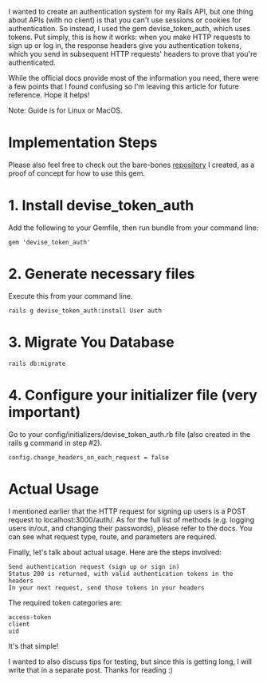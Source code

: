 I wanted to create an authentication system for my Rails API, but one thing about APIs (with no client) is that you can't use sessions or cookies for authentication.
So instead, I used the gem devise_token_auth, which uses tokens. Put simply, this is how it works: when you make HTTP requests to sign up or log in, the response headers give you authentication tokens, which you send in subsequent HTTP requests' headers to prove that you're authenticated.

While the official docs provide most of the information you need, there were a few points that I found confusing so I'm leaving this article for future reference. Hope it helps!

Note: Guide is for Linux or MacOS.

# Implementation Steps
Please also feel free to check out the bare-bones [repository](https://127.0.0.1) I created, as a proof of concept for how to use this gem. 

# 1. Install devise_token_auth

Add the following to your Gemfile, then run bundle from your command line:

`gem 'devise_token_auth'`

# 2. Generate necessary files

Execute this from your command line.

`rails g devise_token_auth:install User auth`

# 3. Migrate You Database
`rails db:migrate`

# 4. Configure your initializer file (very important)

Go to your config/initializers/devise_token_auth.rb file (also created in the rails g command in step #2).

`config.change_headers_on_each_request = false`

#  Actual Usage

I mentioned earlier that the HTTP request for signing up users is a POST request to localhost:3000/auth/. As for the full list of methods (e.g. logging users in/out, and changing their passwords), please refer to the docs. You can see what request type, route, and parameters are required.

Finally, let's talk about actual usage. Here are the steps involved:

    Send authentication request (sign up or sign in)
    Status 200 is returned, with valid authentication tokens in the headers
    In your next request, send those tokens in your headers

The required token categories are:

    access-token
    client
    uid

It's that simple!

I wanted to also discuss tips for testing, but since this is getting long, I will write that in a separate post. Thanks for reading :)